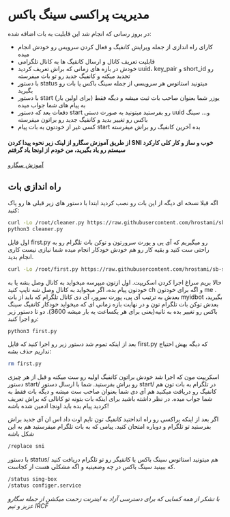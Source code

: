 # مدیریت پراکسی سینگ باکس
در بروز رسانی که انجام شد این قابلیت به بات اضاقه شده:
- کارای راه اندازی از جمله ویرایش کانفیگ و فعال کردن سرویس رو خودش انجام میده
- قابلیت تعریف کانال و ارسال کانفیگ ها به کانال تلگرامی
- خودش در بازه های زمانی که براش تعریف کردید uuid، key_pair و short_id رو تجدید میکنه و کانفیگ جدید رو تو بات میفرسته
- با دستور status میتونید استاتوس هر سرویسی از جمله سینگ باکس یا بات رو بگیرید
- با دستور start (برای اولین بار) یوزر شما بعنوان صاحب بات ثبت میشه و دیگه فقط به پیام های شما جواب میده
- دفعات بعد که دستور start رو بفرستید میتونید به صورت دستی uuid و... سینگ باکس رو تغییر بدید و کانفیگ جدید رو براتون میفرسته 
- کسی غیر از خودتون به بات پیام start بده آخرین کانفیگ رو براش میفرسته

 

#### از طریق آموزش سگارو از لینک زیر نحوه پیدا کردن SNI خوب و ساز و کار کلی کارکرد سیستم رو یاد بگیرید، من خودم از اونجا یاد گرفتم

[آموزش سگارو](https://telegra.ph/How-run-Reality-protocol-with-Xray-or-Sing-box-Core-with-iSegaro-04-18)

## راه اندازی بات
اگه قبلا نسخه ای دیگه از این بات رو نصب کردید ابتدا با دستور های زیر قبلی ها رو پاک کنید:
```bash
curl -Lo /root/cleaner.py https://raw.githubusercontent.com/hrostami/sb-server-configer/master/cleaner.py
python3 cleaner.py
```
اول فایل first.py رو میگیریم که آی پی و پورت سرورتون و توکن بات تلگرام رو به راحتی ست کنید و بقیه کار رو هم خودش خودکار انجام میده شما نیازی نیست کاری انجام بدید.
```bash
curl -Lo /root/first.py https://raw.githubusercontent.com/hrostami/sb-server-configer/master/first.py
```
حالا بریم سراغ اجرا کردن اسکریپت. اول ازتون میپرسه میخواید به کانال وصل بشه یا به خودتون پیام بده، اگر میخواید به کانال وصل شه تایپ کنید ch و اگه برای خودتون me . بعدش به ترتیب آی پی، پورت سرور، آی دی کانال تلگرام که باید از بات myidbot بگیرید، بعدش توکن بات تلگرام تون و در نهایت بازه زمانی ای که میخواید خودکار کانفیگ سینگ باکس رو تغییر بده به ثانیه(یعنی برای هر یکساعت یه بار میشه 3600). دو تا دستور زیر رو اجرا کنید:
```bash
python3 first.py
```
بعد از اینکه تموم شد دستور زیر رو اجرا کنید که فایل first.py که دیگه بهش احتیاج نداریم حذف بشه:
```bash
rm first.py
```

اسکریپت مون که اجرا شد خودش براتون کانفیگ اولیه رو ست میکنه و قبل از هر چیزی دستور start/ رو براش بفرستید. شما با ارسال دستور start/ در تلگرام به بات تون هم کانفیگ رو دریافت میکنید هم آی دی شما بعنوان صاحب ست میشه و دیگه بات فقط به شما جواب میده. 
در نظر داشته باشید برای اینکه بات بتونه تو کانالی که براش تعریف کردید پیام بده باید اونجا ادمین شده باشه!

اگر بعد از اینکه پراکسی رو راه انداحتید کانفیگ تون تایم اوت داد اس ان آی  جدید براش بفرستید تو تلگرام و دوباره امتحان کنید. پیامی که به بات تلگرام میفرستید هم به این شکل باشه
```bash
/replace sni
```
با دستور status/ هم میتونید استاتوس سینگ باکس یا کانفیگر رو تو تلگرام دریافت کنید که ببینید سینگ باکس در چه وضعیتیه و اگه مشکلی هست از کجاست.
```bash
/status sing-box
/status configer.service
```

*با تشکر از همه کسایی که برای دسترسی آزاد به اینترنت زحمت میکشن از جمله سگارو عزیز و تیم IRCF*
